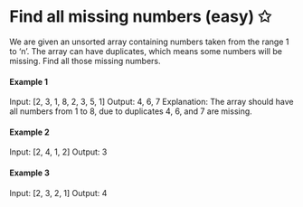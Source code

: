 # Find all missing numbers (easy) ✩

We are given an unsorted array containing numbers taken from the range 1 to ‘n’. 
The array can have duplicates, which means some numbers will be missing. Find all those missing numbers.

#### Example 1
Input: [2, 3, 1, 8, 2, 3, 5, 1]
Output: 4, 6, 7
Explanation: The array should have all numbers from 1 to 8, due to duplicates 4, 6, and 7 are missing.

#### Example 2
Input: [2, 4, 1, 2]
Output: 3

#### Example 3
Input: [2, 3, 2, 1]
Output: 4